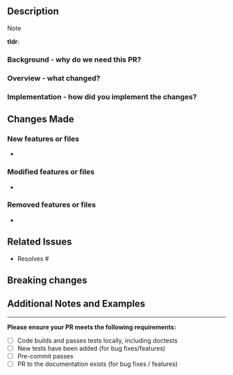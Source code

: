 ## Description

<!-- This section provides the necessary background and information for reviewers to
understand the code and have the correct mindset when examining changes. -->

> [!NOTE]  
> **tldr**: <!-- Write a one sentence summary. -->


### Background - why do we need this PR?

<!-- What problem are you solving? Describe in a few sentences the state before
this PR. Use code examples if useful. -->

### Overview - what changed?

<!-- What aspects and mechanisms of the code base changed? Describe only the over
arching features. -->

### Implementation - how did you implement the changes?

<!-- How did you solve the issue? Provide code examples if applicable and explain why
you chose this approach. -->


## Changes Made

<!-- This section highlights the important features and files that reviewers should
pay attention to when reviewing. Only list important features or files, this is useful for 
reviewers to correctly assess how deeply the modifications impact the code base. -->

### New features or files

<!-- List new features or files added. -->
-

### Modified features or files

<!-- List important modified features or files. -->
-

### Removed features or files

<!-- List removed features or files. -->
-

## Related Issues

<!-- Link to any related issues or discussions. Use keywords like "Fixes", "Resolves",
or "Closes" to link to issues automatically. -->

- Resolves #

## Breaking changes

<!-- Describe any breaking changes introduced by this PR. -->

## Additional Notes and Examples

<!-- Provide any additional information that will help reviewers understand the
changes. This can be links to documentations, forum posts, past discussions etc. -->

---

**Please ensure your PR meets the following requirements:**

- [ ] Code builds and passes tests locally, including doctests
- [ ] New tests have been added (for bug fixes/features)
- [ ] Pre-commit passes
- [ ] PR to the documentation exists (for bug fixes / features)